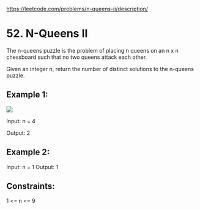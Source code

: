 https://leetcode.com/problems/n-queens-ii/description/

#  52. N-Queens II

The n-queens puzzle is the problem of placing n queens on an n x n chessboard such that no two queens attack each other.

Given an integer n, return the number of distinct solutions to the n-queens puzzle.



## Example 1:

![](https://assets.leetcode.com/uploads/2020/11/13/queens.jpg)

Input: n = 4

Output: 2


## Example 2:

Input: n = 1
Output: 1

## Constraints:

1 <= n <= 9
